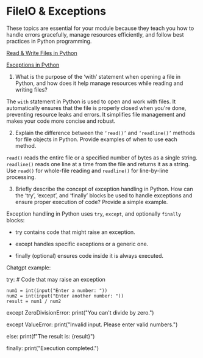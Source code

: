 # FileIO & Exceptions

These topics are essential for your module because they teach you how to handle errors gracefully, manage resources efficiently, and follow best practices in Python programming.

[Read & Write Files in Python](https://realpython.com/read-write-files-python/)

[Exceptions in Python](https://realpython.com/python-exceptions/)

1. What is the purpose of the ‘with’ statement when opening a file in Python, and how does it help manage resources while reading and writing files?

The `with` statement in Python is used to open and work with files. It automatically ensures that the file is properly closed when you're done, preventing resource leaks and errors. It simplifies file management and makes your code more concise and robust.

2. Explain the difference between the `‘read()’` and `‘readline()’` methods for file objects in Python. Provide examples of when to use each method.

`read()` reads the entire file or a specified number of bytes as a single string. `readline()` reads one line at a time from the file and returns it as a string. Use `read()` for whole-file reading and `readline()` for line-by-line processing.

3. Briefly describe the concept of exception handling in Python. How can the ‘try’, ‘except’, and ‘finally’ blocks be used to handle exceptions and ensure proper execution of code? Provide a simple example.

Exception handling in Python uses `try`, `except`, and optionally `finally` blocks:

* try contains code that might raise an exception.

* except handles specific exceptions or a generic one.

* finally (optional) ensures code inside it is always executed.

Chatgpt example:

try:
    # Code that may raise an exception

    num1 = int(input("Enter a number: "))
    num2 = int(input("Enter another number: "))
    result = num1 / num2

except ZeroDivisionError:
    print("You can't divide by zero.")

except ValueError:
    print("Invalid input. Please enter valid numbers.")

else:
    print(f"The result is: {result}")

finally:
    print("Execution completed.")